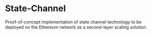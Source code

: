 # State-Channel
Proof-of-concept implementation of state channel technology to be deployed on the Ethereum network as a second-layer scaling solution.
